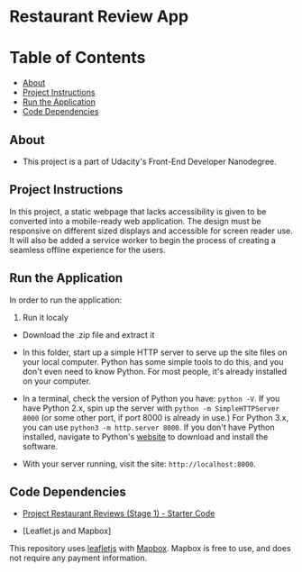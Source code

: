 # Restaurant Review App

# Table of Contents

* [About](#about)
* [Project Instructions](#project-instructions)
* [Run the Application](#run-the-application)
* [Code Dependencies](#code-dependencies)

## About

* This project is a part of Udacity's Front-End Developer Nanodegree.

## Project Instructions

In this project, a static webpage that lacks accessibility is given to be converted into a mobile-ready web application. The design  must be responsive on different sized displays and accessible for screen reader use. It will also be added a service worker to begin the process of creating a seamless offline experience for the users.

## Run the Application

In order to run the application:

1. Run it localy

* Download the .zip file and extract it

* In this folder, start up a simple HTTP server to serve up the site files on your local computer. Python has some simple tools to do this, and you don't even need to know Python. For most people, it's already installed on your computer. 

* In a terminal, check the version of Python you have: `python -V`. If you have Python 2.x, spin up the server with `python -m SimpleHTTPServer 8000` (or some other port, if port 8000 is already in use.) For Python 3.x, you can use `python3 -m http.server 8000`. If you don't have Python installed, navigate to Python's [website](https://www.python.org/) to download and install the software.

* With your server running, visit the site: `http://localhost:8000`.

## Code Dependencies

* [Project Restaurant Reviews (Stage 1) - Starter Code](https://github.com/udacity/mws-restaurant-stage-1)

* [Leaflet.js and Mapbox]

This repository uses [leafletjs](https://leafletjs.com/) with [Mapbox](https://www.mapbox.com/). Mapbox is free to use, and does not require any payment information.

